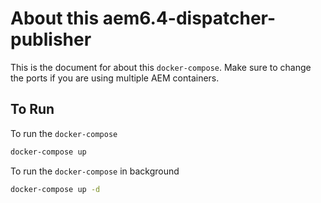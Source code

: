 # About this aem6.4-dispatcher-publisher
This is the document for about this `docker-compose`.
Make sure to change the ports if you are using multiple AEM containers.

## To Run
To run the `docker-compose`

```bash
docker-compose up
```

To run the `docker-compose` in background

```bash
docker-compose up -d
```


